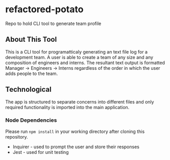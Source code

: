 
# refactored-potato
Repo to hold CLI tool to generate team profile


## About This Tool
This is a CLI tool for programatticaly generating an text file log for a development team. A user is able to create a team of any size and any composition of engineers and interns. The resultant text output is formatted Manager -> Engineers -> Interns regardless of the order in which the user adds people to the team.

## Technological

The app is structured to separate concerns into different files and only required functionality is imported into the main application.

### Node Dependencies
Please run `npm install` in your working directory after cloning this repository.

* Inquirer - used to prompt the user and store their responses
* Jest - used for unit testing